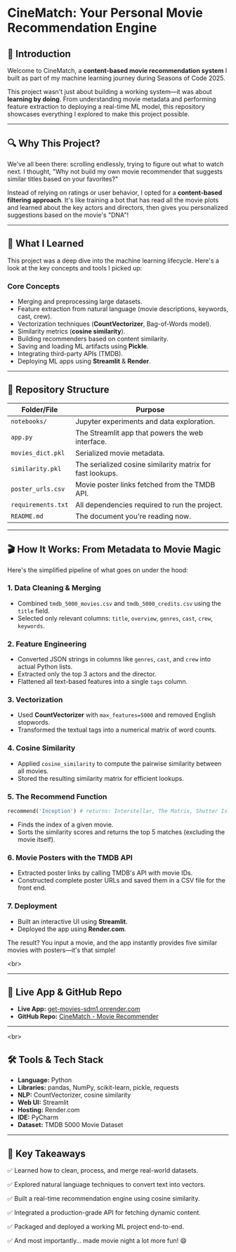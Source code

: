 # CineMatch: Your Personal Movie Recommendation Engine

## 👋 Introduction

Welcome to CineMatch, a **content-based movie recommendation system** I built as part of my machine learning journey during Seasons of Code 2025.

This project wasn't just about building a working system—it was about **learning by doing**. From understanding movie metadata and performing feature extraction to deploying a real-time ML model, this repository showcases everything I explored to make this project possible.

---
## 🔍 Why This Project?

We've all been there: scrolling endlessly, trying to figure out what to watch next. I thought, "Why not build my own movie recommender that suggests similar titles based on your favorites?"

Instead of relying on ratings or user behavior, I opted for a **content-based filtering approach**. It's like training a bot that has read all the movie plots and learned about the key actors and directors, then gives you personalized suggestions based on the movie's "DNA"\!

---

## 🧠 What I Learned

This project was a deep dive into the machine learning lifecycle. Here's a look at the key concepts and tools I picked up:

### **Core Concepts**

  * Merging and preprocessing large datasets.
  * Feature extraction from natural language (movie descriptions, keywords, cast, crew).
  * Vectorization techniques (**CountVectorizer**, Bag-of-Words model).
  * Similarity metrics (**cosine similarity**).
  * Building recommenders based on content similarity.
  * Saving and loading ML artifacts using **Pickle**.
  * Integrating third-party APIs (TMDB).
  * Deploying ML apps using **Streamlit** & **Render**.

---

## 📁 Repository Structure

| Folder/File         | Purpose                                                      |
| ------------------- | ------------------------------------------------------------ |
| `notebooks/`        | Jupyter experiments and data exploration.                    |
| `app.py`            | The Streamlit app that powers the web interface.             |
| `movies_dict.pkl`   | Serialized movie metadata.                                   |
| `similarity.pkl`    | The serialized cosine similarity matrix for fast lookups.    |
| `poster_urls.csv`   | Movie poster links fetched from the TMDB API.                |
| `requirements.txt`  | All dependencies required to run the project.                |
| `README.md`         | The document you're reading now.                             |

---

## 🎬 How It Works: From Metadata to Movie Magic

Here's the simplified pipeline of what goes on under the hood:

### 1\. **Data Cleaning & Merging**

  * Combined `tmdb_5000_movies.csv` and `tmdb_5000_credits.csv` using the `title` field.
  * Selected only relevant columns: `title`, `overview`, `genres`, `cast`, `crew`, `keywords`.

### 2\. **Feature Engineering**

  * Converted JSON strings in columns like `genres`, `cast`, and `crew` into actual Python lists.
  * Extracted only the top 3 actors and the director.
  * Flattened all text-based features into a single `tags` column.

### 3\. **Vectorization**

  * Used **CountVectorizer** with `max_features=5000` and removed English stopwords.
  * Transformed the textual tags into a numerical matrix of word counts.

### 4\. **Cosine Similarity**

  * Applied `cosine_similarity` to compute the pairwise similarity between all movies.
  * Stored the resulting similarity matrix for efficient lookups.

### 5\. **The Recommend Function**

```python
recommend('Inception') # returns: Interstellar, The Matrix, Shutter Island, etc.
```

  * Finds the index of a given movie.
  * Sorts the similarity scores and returns the top 5 matches (excluding the movie itself).

### 6\. **Movie Posters with the TMDB API**

  * Extracted poster links by calling TMDB's API with movie IDs.
  * Constructed complete poster URLs and saved them in a CSV file for the front end.

### 7\. **Deployment**

  * Built an interactive UI using **Streamlit**.
  * Deployed the app using **Render.com**.

The result? You input a movie, and the app instantly provides five similar movies with posters—it's that simple\!

\<br\>

-----

## 🔗 Live App & GitHub Repo

  * **Live App:** [get-movies-sdm1.onrender.com](https://www.google.com/search?q=https://get-movies-sdm1.onrender.com)
  * **GitHub Repo:** [CineMatch - Movie Recommender](https://www.google.com/search?q=https://github.com/your-username/cinematch)

-----

\<br\>

## 🛠️ Tools & Tech Stack

  * **Language:** Python
  * **Libraries:** pandas, NumPy, scikit-learn, pickle, requests
  * **NLP:** CountVectorizer, cosine similarity
  * **Web UI:** Streamlit
  * **Hosting:** Render.com
  * **IDE:** PyCharm
  * **Dataset:** TMDB 5000 Movie Dataset

---

## 🎯 Key Takeaways

✅ Learned how to clean, process, and merge real-world datasets.

✅ Explored natural language techniques to convert text into vectors.

✅ Built a real-time recommendation engine using cosine similarity.

✅ Integrated a production-grade API for fetching dynamic content.

✅ Packaged and deployed a working ML project end-to-end.

✅ And most importantly… made movie night a lot more fun\! 😄
